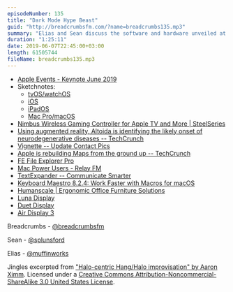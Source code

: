 ```yaml
---
episodeNumber: 135
title: "Dark Mode Hype Beast"
guid: "http://breadcrumbsfm.com/?name=breadcrumbs135.mp3"
summary: "Elias and Sean discuss the software and hardware unveiled at the WWDC keynote."
duration: "1:25:11"
date: 2019-06-07T22:45:00+03:00
length: 61505744
fileName: breadcrumbs135.mp3
---
```


- [Apple Events - Keynote June 2019](https://www.apple.com/apple-events/june-2019/)
- Sketchnotes:
    - [tvOS/watchOS](https://twitter.com/sketchnotable/status/1135598893025189888)
    - [iOS](https://twitter.com/sketchnotable/status/1135612448331816960)
    - [iPadOS](https://twitter.com/sketchnotable/status/1135612610672439301)
    - [Mac Pro/macOS](https://twitter.com/sketchnotable/status/1135624369844162560)
- [Nimbus Wireless Gaming Controller for Apple TV and More | SteelSeries](https://steelseries.com/gaming-controllers/nimbus)
- [Using augmented reality, Altoida is identifying the likely onset of neurodegenerative diseases -- TechCrunch](https://techcrunch.com/2019/05/30/using-augmented-reality-altoida-is-identifying-the-likely-onset-of-neurodegenerative-diseases/)
- [Vignette -- Update Contact Pics](https://itunes.apple.com/us/app/vignette-update-contact-pics/id1455924925?mt=8&uo=4)
- [Apple is rebuilding Maps from the ground up -- TechCrunch](https://techcrunch.com/2018/06/29/apple-is-rebuilding-maps-from-the-ground-up/)
- [FE File Explorer Pro](https://itunes.apple.com/us/app/fe-file-explorer-pro/id499470113?mt=8&uo=4)
- [Mac Power Users - Relay FM](https://www.relay.fm/mpu)
- [TextExpander -- Communicate Smarter](https://textexpander.com/)
- [Keyboard Maestro 8.2.4: Work Faster with Macros for macOS](http://www.keyboardmaestro.com/main/)
- [Humanscale | Ergonomic Office Furniture Solutions](https://www.humanscale.com/)
- [Luna Display](https://lunadisplay.com/)
- [Duet Display](https://itunes.apple.com/us/app/duet-display/id935754064?mt=8&uo=4)
- [Air Display 3](https://itunes.apple.com/us/app/air-display-3/id967502646?mt=8&uo=4)

Breadcrumbs - [@breadcrumbsfm](https://twitter.com/breadcrumbsfm)

Sean - [@splunsford](https://twitter.com/splunsford)

Elias - [@muffinworks](https://twitter.com/muffinworks)

Jingles excerpted from ["Halo-centric Hang/Halo improvisation" by Aaron Ximm](http://freemusicarchive.org/music/aaron_ximm/handpans_and_the_hang/). Licensed under a [Creative Commons Attribution-Noncommercial-ShareAlike 3.0 United States License](http://creativecommons.org/licenses/by-nc-sa/3.0/us/).